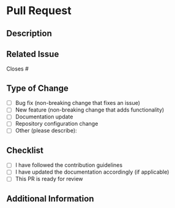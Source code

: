 # Pull Request

## Description
<!-- Provide a brief description of the changes in this pull request -->

## Related Issue
<!-- Link to the related issue(s) this PR addresses, if applicable -->
Closes #

## Type of Change
<!-- Please check the appropriate option(s) -->
- [ ] Bug fix (non-breaking change that fixes an issue)
- [ ] New feature (non-breaking change that adds functionality)
- [ ] Documentation update
- [ ] Repository configuration change
- [ ] Other (please describe):

## Checklist
<!-- Please check the boxes that apply -->
- [ ] I have followed the contribution guidelines
- [ ] I have updated the documentation accordingly (if applicable)
- [ ] This PR is ready for review

## Additional Information
<!-- Add any additional information or context about the PR here -->
